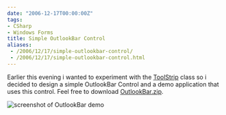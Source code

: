 ```yaml
---
date: "2006-12-17T00:00:00Z"
tags:
- CSharp
- Windows Forms
title: Simple OutlookBar Control
aliases:
 - /2006/12/17/simple-outlookbar-control/
 - /2006/12/17/simple-outlookbar-control.html
---
```

Earlier this evening i wanted to experiment with the [ToolStrip](http://msdn2.microsoft.com/en-us/library/system.windows.forms.toolstrip.aspx) class so i decided to design a simple OutlookBar Control and a demo application that uses this control. Feel free to download [OutlookBar.zip](http://www.timvw.be/wp-content/code/csharp/OutlookBar.zip).

![screenshot of OutlookBar demo](http://www.timvw.be/wp-content/images/outlookbardemo.jpg)

